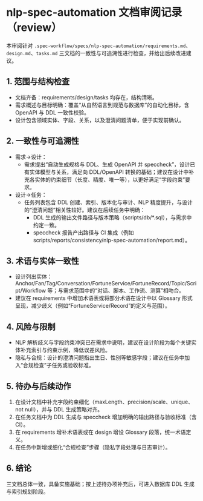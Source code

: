 # nlp-spec-automation 文档审阅记录（review）

本审阅针对 `.spec-workflow/specs/nlp-spec-automation/requirements.md`、`design.md`、`tasks.md` 三文档的一致性与可追溯性进行检查，并给出后续改进建议。

## 1. 范围与结构检查
- 文档齐备：requirements/design/tasks 均存在，结构清晰。
- 需求概述与目标明确：覆盖“从自然语言到规范与数据库”的自动化目标，含 OpenAPI 与 DDL 一致性校验。
- 设计包含领域实体、字段、关系，以及澄清问题清单，便于实现前确认。

## 2. 一致性与可追溯性
- 需求→设计：
  - 需求提出“自动生成规格与 DDL、生成 OpenAPI 并 speccheck”，设计已有实体模型与关系，满足向 DDL/OpenAPI 转换的基础；建议在设计中补充各实体的约束细节（长度、精度、唯一等），以更好满足“字段约束”要求。
- 设计→任务：
  - 任务列表包含 DDL 创建、索引、版本化与审计、NLP 精度提升，与设计的“澄清问题”相关性较好。建议在后续任务中明确：
    - DDL 生成的输出文件路径与版本策略（scripts/db/*.sql），与需求中约定一致。
    - speccheck 报告产出路径与 CI 集成（例如 scripts/reports/consistency/nlp-spec-automation/report.md）。

## 3. 术语与实体一致性
- 设计列出实体：Anchor/Fan/Tag/Conversation/FortuneService/FortuneRecord/Topic/Script/Workflow 等；与需求范围中的“对话、脚本、工作流、测算”相吻合。
- 建议在 requirements 中增加术语表或将部分术语在设计中以 Glossary 形式呈现，减少歧义（例如“FortuneService/Record”的定义与范围）。

## 4. 风险与限制
- NLP 解析歧义与字段约束冲突已在需求中说明，建议在设计阶段为每个关键实体补充索引与约束示例，降低误差风险。
- 隐私与合规：设计的澄清问题指出生日、性别等敏感字段；建议在任务中加入“合规检查”子任务或验收标准。

## 5. 待办与后续动作
1) 在设计文档中补充字段约束细化（maxLength、precision/scale、unique、not null），并与 DDL 生成策略对齐。
2) 在任务文档中为 DDL 生成与 speccheck 增加明确的输出路径与验收标准（含 CI）。
3) 在 requirements 增补术语表或在 design 增设 Glossary 段落，统一术语定义。
4) 在任务中新增或细化“合规检查”步骤（隐私字段处理与日志审计）。

## 6. 结论
三文档总体一致，具备实施基础；按上述待办项补充后，可进入数据库 DDL 生成与索引规划阶段。